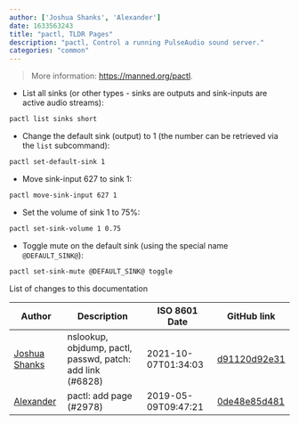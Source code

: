 ```yaml
---
author: ['Joshua Shanks', 'Alexander']
date: 1633563243
title: "pactl, TLDR Pages"
description: "pactl, Control a running PulseAudio sound server."
categories: "common"
---
```

> More information: <https://manned.org/pactl>.

- List all sinks (or other types - sinks are outputs and sink-inputs are active audio streams):

```bash
pactl list sinks short
```

- Change the default sink (output) to 1 (the number can be retrieved via the `list` subcommand):

```bash
pactl set-default-sink 1
```

- Move sink-input 627 to sink 1:

```bash
pactl move-sink-input 627 1
```

- Set the volume of sink 1 to 75%:

```bash
pactl set-sink-volume 1 0.75
```

- Toggle mute on the default sink (using the special name `@DEFAULT_SINK@`):

```bash
pactl set-sink-mute @DEFAULT_SINK@ toggle
```
List of changes to this documentation


Author | Description | ISO 8601 Date | GitHub link
------|-----|-----|-----
[Joshua Shanks](mailto:jjshanks@gmail.com) | nslookup, objdump, pactl, passwd, patch: add link (#6828) | 2021-10-07T01:34:03 | [d91120d92e31](https://github.com/tldr-pages/tldr/commit/d91120d92e31e12fa2bd5723fb386d9fe05438bf)
[Alexander](mailto:2683344+terminalnode@users.noreply.github.com) | pactl: add page (#2978) | 2019-05-09T09:47:21 | [0de48e85d481](https://github.com/tldr-pages/tldr/commit/0de48e85d48116993af7175c6e2b01f0ae2deec5)

